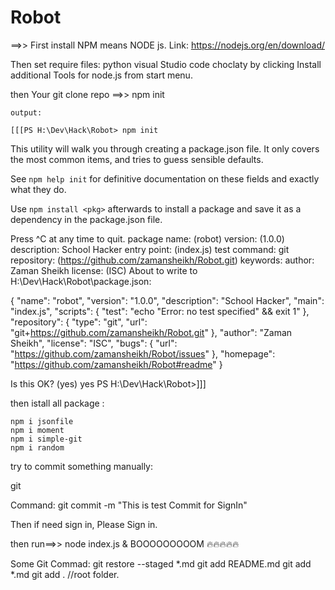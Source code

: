 # Robot



==>>
First install NPM means NODE js. 
Link: https://nodejs.org/en/download/

Then set require files: 
    python
    visual Studio code
    choclaty
    by clicking Install additional Tools for node.js from start menu. 

then Your git clone repo ==>>
    npm init

    output:

    [[[PS H:\Dev\Hack\Robot> npm init
This utility will walk you through creating a package.json file.
It only covers the most common items, and tries to guess sensible defaults.

See `npm help init` for definitive documentation on these fields
and exactly what they do.

Use `npm install <pkg>` afterwards to install a package and
save it as a dependency in the package.json file.

Press ^C at any time to quit.
package name: (robot)
version: (1.0.0)
description: School Hacker
entry point: (index.js)
test command:
git repository: (https://github.com/zamansheikh/Robot.git)
keywords:
author: Zaman Sheikh
license: (ISC)
About to write to H:\Dev\Hack\Robot\package.json:

{
  "name": "robot",
  "version": "1.0.0",
  "description": "School Hacker",
  "main": "index.js",
  "scripts": {
    "test": "echo \"Error: no test specified\" && exit 1"
  },
  "repository": {
    "type": "git",
    "url": "git+https://github.com/zamansheikh/Robot.git"
  },
  "author": "Zaman Sheikh",
  "license": "ISC",
  "bugs": {
    "url": "https://github.com/zamansheikh/Robot/issues"
  },
  "homepage": "https://github.com/zamansheikh/Robot#readme"
}


Is this OK? (yes) yes
PS H:\Dev\Hack\Robot>]]]

then istall all package :

    npm i jsonfile
    npm i moment
    npm i simple-git
    npm i random

try to commit something manually: 

git

Command: git commit -m "This is test Commit for SignIn"


Then if need sign in, Please Sign in. 

then run==>> node index.js   & BOOOOOOOOOM 🔥🔥🔥🔥🔥


Some Git Commad: git restore --staged *.md
                git add README.md
                git add *.md
                git add . //root folder.
